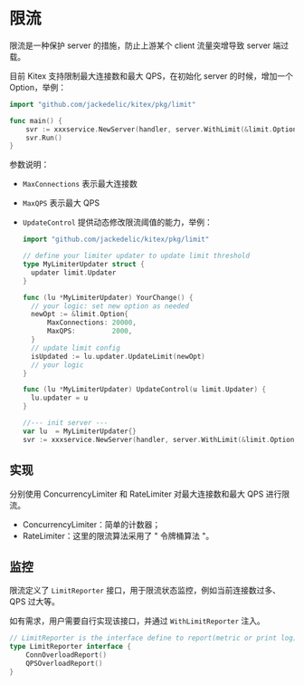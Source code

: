 # 限流

限流是一种保护 server 的措施，防止上游某个 client 流量突增导致 server 端过载。

目前 Kitex 支持限制最大连接数和最大 QPS，在初始化 server 的时候，增加一个 Option，举例：

```go
import "github.com/jackedelic/kitex/pkg/limit"

func main() {
	svr := xxxservice.NewServer(handler, server.WithLimit(&limit.Option{MaxConnections: 10000, MaxQPS: 1000}))
  	svr.Run()
}
```

参数说明：

- `MaxConnections` 表示最大连接数

- `MaxQPS` 表示最大 QPS

- `UpdateControl` 提供动态修改限流阈值的能力，举例：

  ```go
  import "github.com/jackedelic/kitex/pkg/limit"

  // define your limiter updater to update limit threshold
  type MyLimiterUpdater struct {
  	updater limit.Updater
  }

  func (lu *MyLimiterUpdater) YourChange() {
  	// your logic: set new option as needed
  	newOpt := &limit.Option{
  		MaxConnections: 20000,
  		MaxQPS:         2000,
  	}
  	// update limit config
  	isUpdated := lu.updater.UpdateLimit(newOpt)
  	// your logic
  }

  func (lu *MyLimiterUpdater) UpdateControl(u limit.Updater) {
  	lu.updater = u
  }

  //--- init server ---
  var lu  = MyLimiterUpdater{}
  svr := xxxservice.NewServer(handler, server.WithLimit(&limit.Option{MaxConnections: 10000, MaxQPS: 1000, UpdateControl: lu.UpdateControl}))
  ```

## 实现

分别使用 ConcurrencyLimiter 和 RateLimiter 对最大连接数和最大 QPS 进行限流。

- ConcurrencyLimiter：简单的计数器；
- RateLimiter：这里的限流算法采用了 " 令牌桶算法 "。

## 监控

限流定义了 `LimitReporter` 接口，用于限流状态监控，例如当前连接数过多、QPS 过大等。

如有需求，用户需要自行实现该接口，并通过 `WithLimitReporter` 注入。

```go
// LimitReporter is the interface define to report(metric or print log) when limit happen
type LimitReporter interface {
    ConnOverloadReport()
    QPSOverloadReport()
}
```
